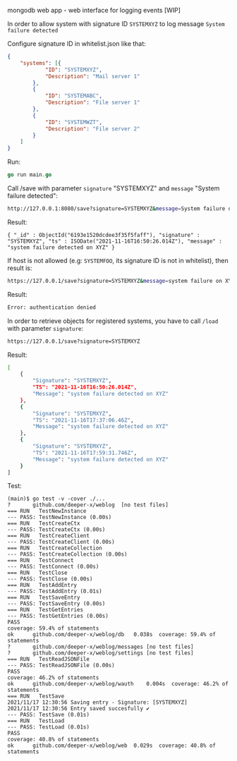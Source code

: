 mongodb web app - web interface for logging events [WIP]

In order to allow system with signature ID ```SYSTEMXYZ``` to log message ```System failure detected```

Configure signature ID in whitelist.json like that:

```json
{
    "systems": [{
            "ID": "SYSTEMXYZ",
            "Description": "Mail server 1"
        },
        {
            "ID": "SYSTEMABC",
            "Description": "File server 1"
        },
        {
            "ID": "SYSTEMWZT",
            "Description": "File server 2"
        }
    ]
}
```


Run:
```go
go run main.go
```

Call /save with parameter ```signature``` "SYSTEMXYZ" and ```message``` "System failure detected":

```bash
http://127.0.0.1:8080/save?signature=SYSTEMXYZ&message=System failure detected
```

Result:
```mongo
{ "_id" : ObjectId("6193e1520dcdee3f35f5faff"), "signature" : "SYSTEMXYZ", "ts" : ISODate("2021-11-16T16:50:26.014Z"), "message" : "system failure detected on XYZ" }

```

If host is not allowed (e.g: ```SYSTEMFOO```, its signature ID is not in whitelist), then result is:

```bash
https://127.0.0.1/save?signature=SYSTEMXYZ&message=system failure on XYZ
```
Result:
```bash
Error: authentication denied
```

In order to retrieve objects for registered systems, you have to call ```/load```  with parameter ```signature```:
```bash
https://127.0.0.1/save?signature=SYSTEMXYZ
```

Result:
```bash
[
    {
        "Signature": "SYSTEMXYZ",
        "TS": "2021-11-16T16:50:26.014Z",
        "Message": "system failure detected on XYZ"
    },
    {
        "Signature": "SYSTEMXYZ",
        "TS": "2021-11-16T17:37:06.46Z",
        "Message": "system failure detected on XYZ"
    },
    {
        "Signature": "SYSTEMXYZ",
        "TS": "2021-11-16T17:59:31.746Z",
        "Message": "system failure detected on XYZ"
    }
]
```

Test:
```golang
(main)$ go test -v -cover ./...
?   	github.com/deeper-x/weblog	[no test files]
=== RUN   TestNewInstance
--- PASS: TestNewInstance (0.00s)
=== RUN   TestCreateCtx
--- PASS: TestCreateCtx (0.00s)
=== RUN   TestCreateClient
--- PASS: TestCreateClient (0.00s)
=== RUN   TestCreateCollection
--- PASS: TestCreateCollection (0.00s)
=== RUN   TestConnect
--- PASS: TestConnect (0.00s)
=== RUN   TestClose
--- PASS: TestClose (0.00s)
=== RUN   TestAddEntry
--- PASS: TestAddEntry (0.01s)
=== RUN   TestSaveEntry
--- PASS: TestSaveEntry (0.00s)
=== RUN   TestGetEntries
--- PASS: TestGetEntries (0.00s)
PASS
coverage: 59.4% of statements
ok  	github.com/deeper-x/weblog/db	0.038s	coverage: 59.4% of statements
?   	github.com/deeper-x/weblog/messages	[no test files]
?   	github.com/deeper-x/weblog/settings	[no test files]
=== RUN   TestReadJSONFile
--- PASS: TestReadJSONFile (0.00s)
PASS
coverage: 46.2% of statements
ok  	github.com/deeper-x/weblog/wauth	0.004s	coverage: 46.2% of statements
=== RUN   TestSave
2021/11/17 12:30:56 Saving entry - Signature: [SYSTEMXYZ]
2021/11/17 12:30:56 Entry saved succesfully ✔
--- PASS: TestSave (0.01s)
=== RUN   TestLoad
--- PASS: TestLoad (0.01s)
PASS
coverage: 40.8% of statements
ok  	github.com/deeper-x/weblog/web	0.029s	coverage: 40.8% of statements
```
